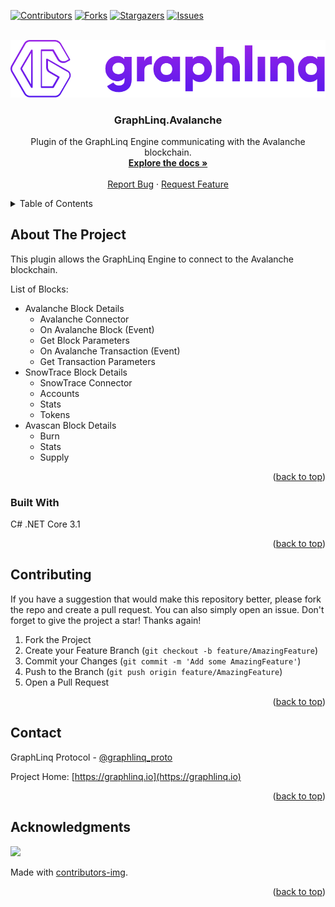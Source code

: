 <!--
*** This README used the Best-README-Template (https://github.com/othneildrew/Best-README-Template).
-->

<a name="readme-top"></a>

<!-- PROJECT SHIELDS -->

[![Contributors][contributors-shield]][contributors-url]
[![Forks][forks-shield]][forks-url]
[![Stargazers][stars-shield]][stars-url]
[![Issues][issues-shield]][issues-url]

<!-- PROJECT LOGO -->
<br />
<div align="center">
  <a href="https://github.com/GraphLinq/GraphLinq.Avalanche">
    <img src="img/project-logo-full.png" alt="Logo" width="830">
  </a>

  <h3 align="center">GraphLinq.Avalanche</h3>

  <p align="center">
    Plugin of the GraphLinq Engine communicating with the Avalanche blockchain.
    <br />
    <a target="_blank" href="https://docs.graphlinq.io"><strong>Explore the docs »</strong></a>
    <br />
    <br />
    <a href="https://github.com/GraphLinq/GraphLinq.Avalanche/issues">Report Bug</a>
    ·
    <a href="https://github.com/GraphLinq/GraphLinq.Avalanche/issues">Request Feature</a>
  </p>
</div>



<!-- TABLE OF CONTENTS -->

<details>
  <summary>Table of Contents</summary>
  <ol>
    <li>
      <a href="#about-the-project">About The Project</a>
      <ul>
        <li><a href="#built-with">Built With</a></li>
      </ul>
    </li>
    <li><a href="#contributing">Contributing</a></li>
    <li><a href="#contact">Contact</a></li>
    <li><a href="#acknowledgments">Acknowledgments</a></li>
  </ol>
</details>

<!-- ABOUT THE PROJECT -->
## About The Project

This plugin allows the GraphLinq Engine to connect to the Avalanche blockchain.

List of Blocks:

- Avalanche Block Details
  - Avalanche Connector
  - On Avalanche Block (Event)
  - Get Block Parameters
  - On Avalanche Transaction (Event)
  - Get Transaction Parameters
- SnowTrace Block Details
  - SnowTrace Connector
  - Accounts
  - Stats
  - Tokens
- Avascan Block Details
  - Burn
  - Stats
  - Supply

<p align="right">(<a href="#readme-top">back to top</a>)</p>

### Built With

C# .NET Core 3.1

<p align="right">(<a href="#readme-top">back to top</a>)</p>

<!-- CONTRIBUTING -->
## Contributing

If you have a suggestion that would make this repository better, please fork the repo and create a pull request. You can also simply open an issue. Don't forget to give the project a star! Thanks again!

1. Fork the Project
2. Create your Feature Branch (`git checkout -b feature/AmazingFeature`)
3. Commit your Changes (`git commit -m 'Add some AmazingFeature'`)
4. Push to the Branch (`git push origin feature/AmazingFeature`)
5. Open a Pull Request

<p align="right">(<a href="#readme-top">back to top</a>)</p>

<!-- CONTACT -->
## Contact

GraphLinq Protocol - [@graphlinq_proto](https://twitter.com/graphlinq_proto)

Project Home: [https://graphlinq.io](https://graphlinq.io)

<p align="right">(<a href="#readme-top">back to top</a>)</p>

<!-- ACKNOWLEDGMENTS -->
## Acknowledgments

<a href="https://github.com/GraphLinq/GraphLinq.Avalanche/graphs/contributors">
  <img src="https://contrib.rocks/image?repo=GraphLinq/GraphLinq.Avalanche" />
</a>

Made with [contributors-img](https://contrib.rocks).

<p align="right">(<a href="#readme-top">back to top</a>)</p>

<!-- MARKDOWN LINKS & IMAGES -->
<!-- https://www.markdownguide.org/basic-syntax/#reference-style-links -->

<!-- GitHub -->
[contributors-shield]: https://img.shields.io/github/contributors/GraphLinq/GraphLinq.Avalanche.svg?style=for-the-badge
[contributors-url]: https://github.com/GraphLinq/GraphLinq.Avalanche/graphs/contributors
[forks-shield]: https://img.shields.io/github/forks/GraphLinq/GraphLinq.Avalanche.svg?style=for-the-badge
[forks-url]: https://github.com/GraphLinq/GraphLinq.Avalanche/network/members
[stars-shield]: https://img.shields.io/github/stars/GraphLinq/GraphLinq.Avalanche.svg?style=for-the-badge
[stars-url]: https://github.com/GraphLinq/GraphLinq.Avalanche/stargazers
[issues-shield]: https://img.shields.io/github/issues/GraphLinq/GraphLinq.Avalanche.svg?style=for-the-badge
[issues-url]: https://github.com/GraphLinq/GraphLinq.Avalanche/issues
